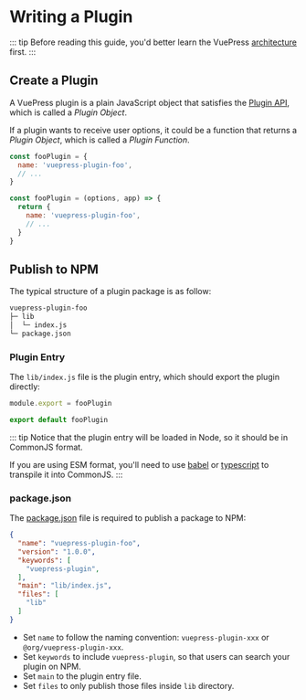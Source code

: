 # Writing a Plugin

::: tip
Before reading this guide, you'd better learn the VuePress [architecture](./architecture.md) first.
:::

## Create a Plugin

A VuePress plugin is a plain JavaScript object that satisfies the [Plugin API](../reference/plugin-api.md), which is called a *Plugin Object*.

If a plugin wants to receive user options, it could be a function that returns a *Plugin Object*, which is called a *Plugin Function*.

<CodeGroup>
  <CodeGroupItem title="Plugin Object" active>

```js
const fooPlugin = {
  name: 'vuepress-plugin-foo',
  // ...
}
```

  </CodeGroupItem>

  <CodeGroupItem title="Plugin Function">

```js
const fooPlugin = (options, app) => {
  return {
    name: 'vuepress-plugin-foo',
    // ...
  }
}
```

  </CodeGroupItem>
</CodeGroup>

## Publish to NPM

The typical structure of a plugin package is as follow:

```bash
vuepress-plugin-foo
├─ lib
│  └─ index.js
└─ package.json
```

### Plugin Entry

The `lib/index.js` file is the plugin entry, which should export the plugin directly:

<CodeGroup>
  <CodeGroupItem title="CJS" active>

```js
module.export = fooPlugin
```

  </CodeGroupItem>

  <CodeGroupItem title="ESM">

```js
export default fooPlugin
```

  </CodeGroupItem>
</CodeGroup>

::: tip
Notice that the plugin entry will be loaded in Node, so it should be in CommonJS format.

If you are using ESM format, you'll need to use [babel](https://babeljs.io/) or [typescript](https://www.typescriptlang.org/) to transpile it into CommonJS.
:::

### package.json

The [package.json](https://docs.npmjs.com/cli/v6/configuring-npm/package-json) file is required to publish a package to NPM:

```json
{
  "name": "vuepress-plugin-foo",
  "version": "1.0.0",
  "keywords": [
    "vuepress-plugin",
  ],
  "main": "lib/index.js",
  "files": [
    "lib"
  ]
}
```

- Set `name` to follow the naming convention: `vuepress-plugin-xxx` or `@org/vuepress-plugin-xxx`.
- Set `keywords` to include `vuepress-plugin`, so that users can search your plugin on NPM.
- Set `main` to the plugin entry file.
- Set `files` to only publish those files inside `lib` directory.
